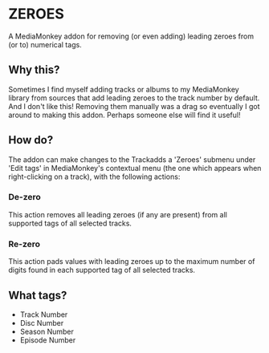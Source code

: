 # ZEROES
A MediaMonkey addon for removing (or even adding) leading zeroes from (or to) numerical tags.

## Why this?
Sometimes I find myself adding tracks or albums to my MediaMonkey library from sources that add leading zeroes to the track number by default. And I don't like this! Removing them manually was a drag so eventually I got around to making this addon. Perhaps someone else will find it useful!

## How do?
The addon can make changes to the Trackadds a 'Zeroes' submenu under 'Edit tags' in MediaMonkey's contextual menu (the one which appears when right-clicking on a track), with the following actions:
### De-zero
  This action removes all leading zeroes (if any are present) from all supported tags of all selected tracks.
### Re-zero
  This action pads values with leading zeroes up to the maximum number of digits found in each supported tag of all selected tracks.

## What tags?
- Track Number
- Disc Number
- Season Number
- Episode Number
